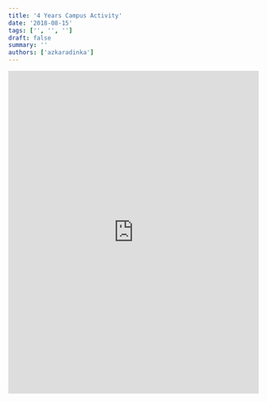```yaml
---
title: '4 Years Campus Activity'
date: '2018-08-15'
tags: ['', '', '']
draft: false
summary: ''
authors: ['azkaradinka']
---
```


<iframe src='https://cdn.knightlab.com/libs/timeline3/latest/embed/index.html?source=11VMruTAo0d6CHymbzs1xIG9SXb0ZAA1GabnUCxxZHio&font=Default&lang=en&initial_zoom=2&height=650' width='100%' height='650' webkitallowfullscreen mozallowfullscreen allowfullscreen frameborder='0'></iframe>
